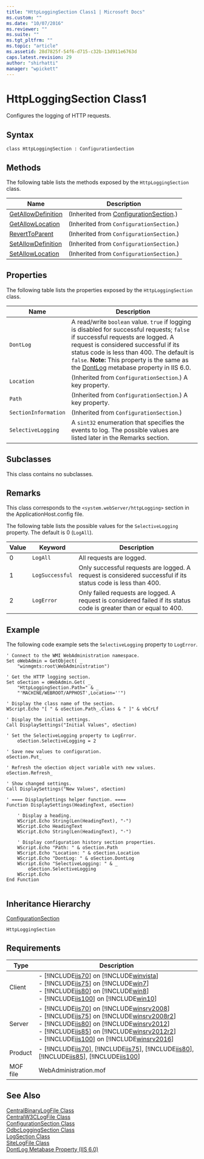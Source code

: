 ```yaml
---
title: "HttpLoggingSection Class1 | Microsoft Docs"
ms.custom: ""
ms.date: "10/07/2016"
ms.reviewer: ""
ms.suite: ""
ms.tgt_pltfrm: ""
ms.topic: "article"
ms.assetid: 28d7825f-54f6-d715-c32b-13d911e6763d
caps.latest.revision: 29
author: "shirhatti"
manager: "wpickett"
---
```

# HttpLoggingSection Class1
Configures the logging of HTTP requests.  
  
## Syntax  
  
```vbs  
class HttpLoggingSection : ConfigurationSection  
```  
  
## Methods  
 The following table lists the methods exposed by the `HttpLoggingSection` class.  
  
|Name|Description|  
|----------|-----------------|  
|[GetAllowDefinition](../wmi-provider/configurationsection-getallowdefinition-method.md)|(Inherited from [ConfigurationSection](../wmi-provider/configurationsection-class1.md).)|  
|[GetAllowLocation](../wmi-provider/configurationsection-getallowlocation-method.md)|(Inherited from `ConfigurationSection`.)|  
|[RevertToParent](../wmi-provider/configurationsection-reverttoparent-method.md)|(Inherited from `ConfigurationSection`.)|  
|[SetAllowDefinition](../wmi-provider/configurationsection-setallowdefinition-method.md)|(Inherited from `ConfigurationSection`.)|  
|[SetAllowLocation](../wmi-provider/configurationsection-setallowlocation-method.md)|(Inherited from `ConfigurationSection`.)|  
  
## Properties  
 The following table lists the properties exposed by the `HttpLoggingSection` class.  
  
|Name|Description|  
|----------|-----------------|  
|`DontLog`|A read/write `boolean` value. `true` if logging is disabled for successful requests; `false` if successful requests are logged. A request is considered successful if its status code is less than 400. The default is `false`. **Note:**  This property is the same as the [DontLog](http://go.microsoft.com/fwlink/?LinkId=73544) metabase property in IIS 6.0.|  
|`Location`|(Inherited from `ConfigurationSection`.) A key property.|  
|`Path`|(Inherited from `ConfigurationSection`.) A key property.|  
|`SectionInformation`|(Inherited from `ConfigurationSection`.)|  
|`SelectiveLogging`|A `sint32` enumeration that specifies the events to log. The possible values are listed later in the Remarks section.|  
  
## Subclasses  
 This class contains no subclasses.  
  
## Remarks  
 This class corresponds to the `<system.webServer/httpLogging>` section in the ApplicationHost.config file.  
  
 The following table lists the possible values for the `SelectiveLogging` property. The default is 0 (`LogAll`).  
  
|Value|Keyword|Description|  
|-----------|-------------|-----------------|  
|0|`LogAll`|All requests are logged.|  
|1|`LogSuccessful`|Only successful requests are logged. A request is considered successful if its status code is less than 400.|  
|2|`LogError`|Only failed requests are logged. A request is considered failed if its status code is greater than or equal to 400.|  
  
## Example  
 The following code example sets the `SelectiveLogging` property to `LogError`.  
  
```  
' Connect to the WMI WebAdministration namespace.  
Set oWebAdmin = GetObject( _  
    "winmgmts:root\WebAdministration")  
  
' Get the HTTP logging section.  
Set oSection = oWebAdmin.Get( _  
    "HttpLoggingSection.Path=" & _  
    "'MACHINE/WEBROOT/APPHOST',Location=''")  
  
' Display the class name of the section.  
WScript.Echo "[ " & oSection.Path_.Class & " ]" & vbCrLf  
  
' Display the initial settings.  
Call DisplaySettings("Initial Values", oSection)  
  
' Set the SelectiveLogging property to LogError.  
    oSection.SelectiveLogging = 2  
  
' Save new values to configuration.  
oSection.Put_  
  
' Refresh the oSection object variable with new values.  
oSection.Refresh_  
  
' Show changed settings.  
Call DisplaySettings("New Values", oSection)  
  
' ==== DisplaySettings helper function. ====  
Function DisplaySettings(HeadingText, oSection)  
  
    ' Display a heading.  
    WScript.Echo String(Len(HeadingText), "-")  
    WScript.Echo HeadingText  
    WScript.Echo String(Len(HeadingText), "-")  
  
    ' Display configuration history section properties.  
    WScript.Echo "Path: " & oSection.Path  
    WScript.Echo "Location: " & oSection.Location  
    WScript.Echo "DontLog: " & oSection.DontLog  
    WScript.Echo "SelectiveLogging: " & _  
        oSection.SelectiveLogging  
    WScript.Echo  
End Function  
  
```  
  
## Inheritance Hierarchy  
 [ConfigurationSection](../wmi-provider/configurationsection-class1.md)  
  
 `HttpLoggingSection`  
  
## Requirements  
  
|Type|Description|  
|----------|-----------------|  
|Client|-   [!INCLUDE[iis70](../wmi-provider/includes/iis70-md.md)] on [!INCLUDE[winvista](../wmi-provider/includes/winvista-md.md)]<br />-   [!INCLUDE[iis75](../wmi-provider/includes/iis75-md.md)] on [!INCLUDE[win7](../wmi-provider/includes/win7-md.md)]<br />-   [!INCLUDE[iis80](../wmi-provider/includes/iis80-md.md)] on [!INCLUDE[win8](../wmi-provider/includes/win8-md.md)]<br />-   [!INCLUDE[iis100](../wmi-provider/includes/iis100-md.md)] on [!INCLUDE[win10](../wmi-provider/includes/win10-md.md)]|  
|Server|-   [!INCLUDE[iis70](../wmi-provider/includes/iis70-md.md)] on [!INCLUDE[winsrv2008](../wmi-provider/includes/winsrv2008-md.md)]<br />-   [!INCLUDE[iis75](../wmi-provider/includes/iis75-md.md)] on [!INCLUDE[winsrv2008r2](../wmi-provider/includes/winsrv2008r2-md.md)]<br />-   [!INCLUDE[iis80](../wmi-provider/includes/iis80-md.md)] on [!INCLUDE[winsrv2012](../wmi-provider/includes/winsrv2012-md.md)]<br />-   [!INCLUDE[iis85](../wmi-provider/includes/iis85-md.md)] on [!INCLUDE[winsrv2012r2](../wmi-provider/includes/winsrv2012r2-md.md)]<br />-   [!INCLUDE[iis100](../wmi-provider/includes/iis100-md.md)] on [!INCLUDE[winsrv2016](../wmi-provider/includes/winsrv2016-md.md)]|  
|Product|-   [!INCLUDE[iis70](../wmi-provider/includes/iis70-md.md)], [!INCLUDE[iis75](../wmi-provider/includes/iis75-md.md)], [!INCLUDE[iis80](../wmi-provider/includes/iis80-md.md)], [!INCLUDE[iis85](../wmi-provider/includes/iis85-md.md)], [!INCLUDE[iis100](../wmi-provider/includes/iis100-md.md)]|  
|MOF file|WebAdministration.mof|  
  
## See Also  
 [CentralBinaryLogFile Class](../wmi-provider/centralbinarylogfile-class1.md)   
 [CentralW3CLogFile Class](../wmi-provider/centralw3clogfile-class1.md)   
 [ConfigurationSection Class](../wmi-provider/configurationsection-class1.md)   
 [OdbcLoggingSection Class](../wmi-provider/odbcloggingsection-class1.md)   
 [LogSection Class](../wmi-provider/logsection-class1.md)   
 [SiteLogFile Class](../wmi-provider/sitelogfile-class1.md)   
 [DontLog Metabase Property (IIS 6.0)](http://go.microsoft.com/fwlink/?LinkId=73544)